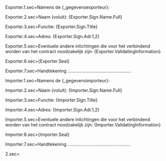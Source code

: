 Exporter.1.sec=Namens de {_gegevensexporteur}:

Exporter.2.sec=Naam (voluit):  {Exporter.Sign.Name.Full}

Exporter.3.sec=Functie: {Exporter.Sign.Title}

Exporter.4.sec=Adres: {Exporter.Sign.Adr.1,2}

Exporter.5.sec=Eventuele andere inlichtingen die voor het verbindend worden van het contract noodzakelijk zijn: {Exporter.ValidatingInformation}

Exporter.6.sec={Exporter.Seal}

Exporter.7.sec=Handtekening ..................................................


Importer.1.sec=Namens de {_gegevensimporteur}:
 
Importer.2.sec=Naam (voluit):  {Importer.Sign.Name.Full}

Importer.3.sec=Functie: {Importer.Sign.Title}

Importer.4.sec=Adres: {Importer.Sign.Adr.1,2}

Importer.5.sec=Eventuele andere inlichtingen die voor het verbindend worden van het contract noodzakelijk zijn: {Importer.ValidatingInformation}

Importer.6.sec={Importer.Seal}

Importer.7.sec=Handtekening ..................................................  


2.sec=
